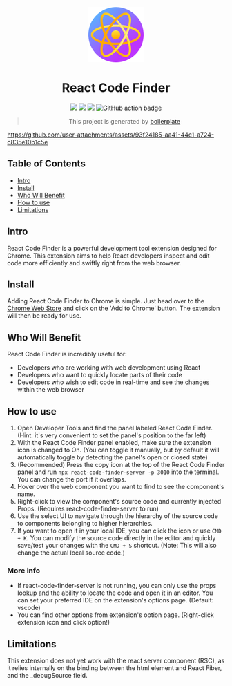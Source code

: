 <div align="center">
<img src="chrome-extension/public/icon-128.png" alt="logo"/>
<h1> React Code Finder</h1>

![](https://img.shields.io/badge/React-61DAFB?style=flat-square&logo=react&logoColor=black)
![](https://img.shields.io/badge/Typescript-3178C6?style=flat-square&logo=typescript&logoColor=white)
![](https://badges.aleen42.com/src/vitejs.svg)
![GitHub action badge](https://github.com/Jonghakseo/react-code-finder-extension/actions/workflows/build-zip.yml/badge.svg)


> This project is generated by [boilerplate](https://github.com/Jonghakseo/chrome-extension-boilerplate-react-vite) 

</div>

https://github.com/user-attachments/assets/93f24185-aa41-44c1-a724-c835e10b1c5e

## Table of Contents

- [Intro](#intro)
- [Install](#install)
- [Who Will Benefit](#who-will-benefit)
- [How to use](#how-to-use)
- [Limitations](#limitations)

## Intro <a name="intro"></a>
React Code Finder is a powerful development tool extension designed for Chrome. This extension aims to help React developers inspect and edit code more efficiently and swiftly right from the web browser.


## Install <a name="install"></a>
Adding React Code Finder to Chrome is simple. Just head over to the [Chrome Web Store](https://chromewebstore.google.com/detail/react-code-finder/bbidpgoneibefablhfcnaennjkfbflmk) and click on the 'Add to Chrome' button. The extension will then be ready for use.


## Who Will Benefit <a name="who-will-benefit"></a>
React Code Finder is incredibly useful for:
- Developers who are working with web development using React
- Developers who want to quickly locate parts of their code
- Developers who wish to edit code in real-time and see the changes within the web browser


## How to use <a name="how-to-use"></a>

1. Open Developer Tools and find the panel labeled React Code Finder. (Hint: it's very convenient to set the panel's position to the far left)
2. With the React Code Finder panel enabled, make sure the extension icon is changed to On. (You can toggle it manually, but by default it will automatically toggle by detecting the panel's open or closed state)
3. (Recommended) Press the copy icon at the top of the React Code Finder panel and run `npx react-code-finder-server -p 3010` into the terminal. You can change the port if it overlaps.
3. Hover over the web component you want to find to see the component's name. 
4. Right-click to view the component's source code and currently injected Props. (Requires react-code-finder-server to run)
5. Use the select UI to navigate through the hierarchy of the source code to components belonging to higher hierarchies.
6. If you want to open it in your local IDE, you can click the icon or use `CMD + K`. You can modify the source code directly in the editor and quickly save/test your changes with the `CMD + S` shortcut. (Note: This will also change the actual local source code.)

### More info

- If react-code-finder-server is not running, you can only use the props lookup and the ability to locate the code and open it in an editor. You can set your preferred IDE on the extension's options page. (Default: vscode)
- You can find other options from extension's option page. (Right-click extension icon and click option!)

## Limitations <a name="limitations"></a>

This extension does not yet work with the react server component (RSC), as it relies internally on the binding between the html element and React Fiber, and the _debugSource field.
